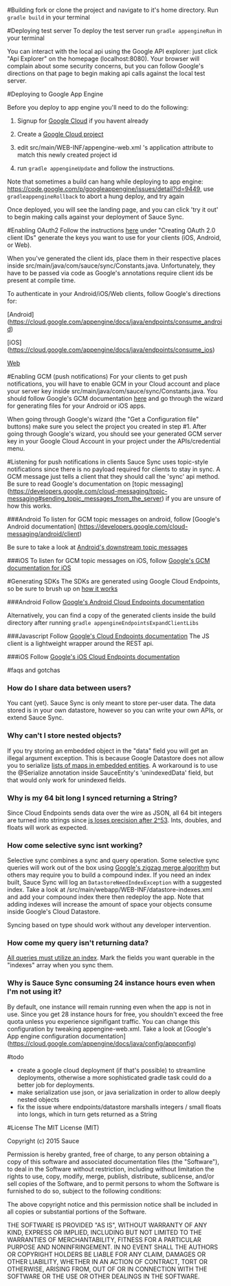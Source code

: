 #Building
fork or clone the project and navigate to it's home directory.  Run `gradle build` in your terminal

#Deploying test server
To deploy the test server run `gradle appengineRun` in your terminal

You can interact with the local api using the Google API explorer: just click "Api Explorer" on the homepage (localhost:8080). Your browser will complain about some security concerns, but you can follow Google's directions on that page to begin making api calls against the local test server.

#Deploying to Google App Engine

Before you deploy to app engine you'll need to do the following:

1. Signup for [Google Cloud](https://appengine.google.com/) if you havent already

2. Create a [Google Cloud project](https://cloud.google.com/appengine/docs/java/console/#create)

3. edit src/main/WEB-INF/appengine-web.xml 's application attribute to match this newly created project id

4. run `gradle appengineUpdate` and follow the instructions. 

Note that sometimes a build can hang while deploying to app engine: https://code.google.com/p/googleappengine/issues/detail?id=9449, use `gradleappengineRollback` to abort a hung deploy, and try again

Once deployed, you will see the landing page, and you can click 'try it out' to begin making calls against your deployment of Sauce Sync.

#Enabling OAuth2 
Follow the instructions [here](https://cloud.google.com/appengine/docs/java/endpoints/auth) under "Creating OAuth 2.0 client IDs" generate the keys you want to use for your clients (iOS, Android, or Web).  

When you've generated the client ids, place them in their respective places inside src/main/java/com/sauce/sync/Constants.java.  Unfortunately, they have to be passed via code as Google's annotations require client ids be present at compile time. 

To authenticate in your Android/iOS/Web clients, follow Google's directions for:
 
[Android] (https://cloud.google.com/appengine/docs/java/endpoints/consume_android)

[iOS] (https://cloud.google.com/appengine/docs/java/endpoints/consume_ios)

[Web](https://cloud.google.com/appengine/docs/java/endpoints/consume_js)
 

#Enabling GCM (push notifications)
For your clients to get push notifications, you will have to enable GCM in your Cloud account and place your server key inside src/main/java/com/sauce/sync/Constants.java. 
You should follow Google's GCM documentation [here](https://developers.google.com/cloud-messaging/) and go through the wizard for generating files for your Android or iOS apps.  

When going through Google's wizard (the "Get a Configuration file" buttons) make sure you select the project you created in step #1. 
After going through Google's wizard, you should see your generated GCM server key in your Google Cloud Account in your project under the APIs/credential menu.
 

#Listening for push notifications in clients
Sauce Sync uses topic-style notifications since there is no payload required for clients to stay in sync. A GCM message just tells a client that they should call the 'sync' api method.
Be sure to read Google's documentation on [topic messaging] (https://developers.google.com/cloud-messaging/topic-messaging#sending_topic_messages_from_the_server) if you are unsure of how this works. 

###Android
To listen for GCM topic messages on android, follow [Google's Android documentation] (https://developers.google.com/cloud-messaging/android/client)

Be sure to take a look at [Android's downstream topic messages](https://developers.google.com/cloud-messaging/downstream#receiving-messages-on-an-ios-client-app)

###iOS
To listen for GCM topic messages on iOS, follow [Google's GCM documentation for iOS](https://developers.google.com/cloud-messaging/ios/client)


#Generating SDKs 
The SDKs are generated using Google Cloud Endpoints, so be sure to brush up on [how it works](https://cloud.google.com/appengine/docs/java/endpoints/)

###Android
Follow [Google's Android Cloud Endpoints documentation](https://cloud.google.com/appengine/docs/java/endpoints/consume_android) 

Alternatively, you can find a copy of the generated clients inside the build directory after running `gradle appengineEndpointsExpandClientLibs`

###Javascript
Follow [Google's Cloud Endpoints documentation](https://cloud.google.com/appengine/docs/java/endpoints/consume_js)  The JS client is a lightweight wrapper around the REST api. 

###iOS
Follow [Google's iOS Cloud Endpoints documentation](https://cloud.google.com/appengine/docs/java/endpoints/consume_ios)

#faqs and gotchas
### How do I share data between users? 

You cant (yet).  Sauce Sync is only meant to store per-user data.  The data stored is in your own datastore, however so you can write your own APIs, or extend Sauce Sync.

### Why can't I store nested objects? 

If you try storing an embedded object in the "data" field you will get an illegal argument exception. This is because Google Datastore does not allow you to serialize [lists of maps in embedded entities](https://groups.google.com/forum/#!topic/google-appengine-java/TOsU52hCQlQ). A workaround is to use the @Serialize annotation inside SauceEntity's 'unindexedData' field, but that would only work for unindexed fields.   

### Why is my 64 bit long I synced returning a String?
 
Since Cloud Endpoints sends data over the wire as JSON, all 64 bit integers are turned into strings since [js loses precision after 2^53](https://code.google.com/p/googleappengine/issues/detail?id=9173). Ints, doubles, and floats will work as expected. 

### How come selective sync isnt working? 

Selective sync combines a sync and query operation.  Some selective sync queries will work out of the box using [Google's zigzag merge algorithm](https://cloud.google.com/appengine/articles/indexselection) but others may require you to build a compound index. If you need an index built, Sauce Sync will log an `DatastoreNeedIndexException` with a suggested index. Take a look at /src/main/webapp/WEB-INF/datastore-indexes.xml and add your compound index there then redeploy the app. Note that adding indexes will increase the amount of space your objects consume inside Google's Cloud Datastore.  

 Syncing based on type should work without any developer intervention.  

### How come my query isn't returning data? 

[All queries must utilize an index](https://cloud.google.com/datastore/docs/concepts/queries).  Mark the fields you want querable in the "indexes" array when you sync them.

### Why is Sauce Sync consuming 24 instance hours even when I'm not using it?  

By default, one instance will remain running even when the app is not in use. Since you get 28 instance hours for free, you shouldn't exceed the free quota unless you experience signifigant traffic.   You can change this configuration by tweaking appengine-web.xml.  Take a look at [Google's App engine configuration documentation] (https://cloud.google.com/appengine/docs/java/config/appconfig)


#todo

- create a google cloud deployment (if that's possible) to streamline deployments, otherwise a more sophisticated gradle task could do a better job for deployments.
- make serialization use json, or java serialization in order to allow deeply nested objects
- fix the issue where endpoints/datastore marshalls integers / small floats into longs, which in turn gets returned as a String   

#License
The MIT License (MIT)

Copyright (c) 2015 Sauce

Permission is hereby granted, free of charge, to any person obtaining a copy
of this software and associated documentation files (the "Software"), to deal
in the Software without restriction, including without limitation the rights
to use, copy, modify, merge, publish, distribute, sublicense, and/or sell
copies of the Software, and to permit persons to whom the Software is
furnished to do so, subject to the following conditions:

The above copyright notice and this permission notice shall be included in all
copies or substantial portions of the Software.

THE SOFTWARE IS PROVIDED "AS IS", WITHOUT WARRANTY OF ANY KIND, EXPRESS OR
IMPLIED, INCLUDING BUT NOT LIMITED TO THE WARRANTIES OF MERCHANTABILITY,
FITNESS FOR A PARTICULAR PURPOSE AND NONINFRINGEMENT. IN NO EVENT SHALL THE
AUTHORS OR COPYRIGHT HOLDERS BE LIABLE FOR ANY CLAIM, DAMAGES OR OTHER
LIABILITY, WHETHER IN AN ACTION OF CONTRACT, TORT OR OTHERWISE, ARISING FROM,
OUT OF OR IN CONNECTION WITH THE SOFTWARE OR THE USE OR OTHER DEALINGS IN THE
SOFTWARE.